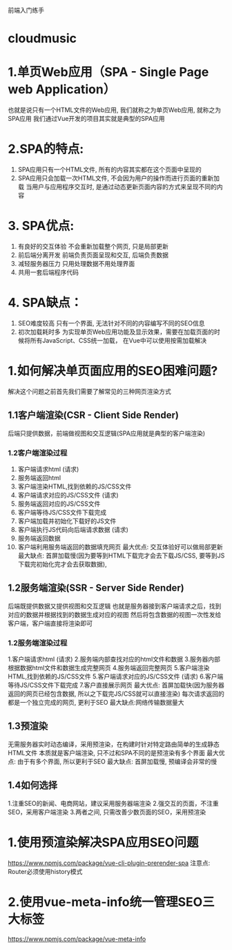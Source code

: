 前端入门练手
# cloudmusic
# 1.单页Web应用（SPA - Single Page web Application）
也就是说只有一个HTML文件的Web应用, 我们就称之为单页Web应用, 就称之为SPA应用
我们通过Vue开发的项目其实就是典型的SPA应用
# 2.SPA的特点:
1) SPA应用只有一个HTML文件, 所有的内容其实都在这个页面中呈现的
2) SPA应用只会加载一次HTML文件, 不会因为用户的操作而进行页面的重新加载
当用户与应用程序交互时, 是通过动态更新页面内容的方式来呈现不同的内容
# 3. SPA优点:
1) 有良好的交互体验
不会重新加载整个网页, 只是局部更新
2) 前后端分离开发
前端负责页面呈现和交互, 后端负责数据
3) 减轻服务器压力
只用处理数据不用处理界面
4) 共用一套后端程序代码
# 4. SPA缺点：
1) SEO难度较高
只有一个界面, 无法针对不同的内容编写不同的SEO信息
2) 初次加载耗时多
为实现单页Web应用功能及显示效果，需要在加载页面的时候将所有JavaScript、CSS统一加载，
在Vue中可以使用按需加载解决
# 1.如何解决单页面应用的SEO困难问题?
解决这个问题之前首先我们需要了解常见的三种网页渲染方式
## 1.1客户端渲染(CSR  - Client Side Render)
后端只提供数据，前端做视图和交互逻辑(SPA应用就是典型的客户端渲染)
### 1.2客户端渲染过程
1. 客户端请求html (请求)
2. 服务端返回html
3. 客户端渲染HTML,找到依赖的JS/CSS文件
3. 客户端请求对应的JS/CSS文件 (请求)
4. 服务端返回对应的JS/CSS文件
5. 客户端等待JS/CSS文件下载完成
6. 客户端加载并初始化下载好的JS文件
7. 客户端执行JS代码向后端请求数据 (请求)
8. 服务端返回数据
9. 客户端利用服务端返回的数据填充网页
最大优点: 交互体验好可以做局部更新
最大缺点: 首屏加载慢(因为要等到HTML下载完才会去下载JS/CSS, 要等到JS下载完初始化完才会去获取数据),
## 1.2服务端渲染(SSR - Server Side Render)
后端既提供数据又提供视图和交互逻辑
也就是服务器接到客户端请求之后，找到对应的数据并根据找到的数据生成对应的视图
然后将包含数据的视图一次性发给客户端，客户端直接将渲染即可
### 1.2服务端渲染过程
1.客户端请求html (请求)
2.服务端内部查找对应的html文件和数据
3.服务器内部根据数据html文件和数据生成完整网页
4.服务端返回完整网页
5.客户端渲染HTML,找到依赖的JS/CSS文件
5.客户端请求对应的JS/CSS文件 (请求)
6.客户端等待JS/CSS文件下载完成
7.客户直接展示网页
最大优点: 首屏加载快(因为服务器返回的网页已经包含数据, 所以之下载完JS/CSS就可以直接渲染)
          每次请求返回的都是一个独立完成的网页, 更利于SEO
最大缺点:网络传输数据量大
## 1.3预渲染
无需服务器实时动态编译，采用预渲染，在构建时针对特定路由简单的生成静态HTML文件
本质就是客户端渲染, 只不过和SPA不同的是预渲染有多个界面
最大优点: 由于有多个界面, 所以更利于SEO
最大缺点: 首屏加载慢, 预编译会非常的慢
## 1.4如何选择
1.注重SEO的新闻、电商网站，建议采用服务器端渲染
2.强交互的页面，不注重SEO，采用客户端渲染
3.两者之间, 只需改善少数页面的SEO，采用预渲染
# 1.使用预渲染解决SPA应用SEO问题
https://www.npmjs.com/package/vue-cli-plugin-prerender-spa
注意点: Router必须使用history模式
# 2.使用vue-meta-info统一管理SEO三大标签
https://www.npmjs.com/package/vue-meta-info

